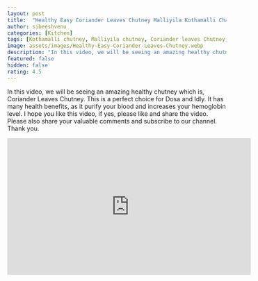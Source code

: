 ```yaml
---
layout: post
title:  "Healthy Easy Coriander Leaves Chutney Malliyila Kothamalli Chammanthi"
author: sibeeshvenu
categories: [Kitchen]
tags: [Kothamalli chutney, Malliyila chutney, Coriander leaves Chutney, Easy and Healthy recipe, Easy chutney, Njan Oru Malayali, ഞാൻ ഒരു മലയാളി, Germaniyile Nalukal, Germany, Malayali in Germany, Indians in Germany, Keralite in Germany, Malayalees in Germany, sibeeshpassion.com, sibeeshvenu.com, njan-oru-malayali.com]
image: assets/images/Healthy-Easy-Coriander-Leaves-Chutney.webp
description: "In this video, we will be seeing an amazing healthy chutney which is, Coriander Leaves Chutney. This is a perfect choice for Dosa and Idly. It has many health benefits, as it purify your blood and increases your hemoglobin level. I hope you like this video, if yes, please like and share the video. Please also share your valuable comments and subscribe to our channel. Thank you."
featured: false
hidden: false
rating: 4.5
---
```


In this video, we will be seeing an amazing healthy chutney which is, Coriander Leaves Chutney. This is a perfect choice for Dosa and Idly. It has many health benefits, as it purify your blood and increases your hemoglobin level. I hope you like this video, if yes, please like and share the video. Please also share your valuable comments and subscribe to our channel. Thank you.

<iframe width="560" height="315" src="https://www.youtube.com/embed/XBRhBXqwy2c" frameborder="0" allow="accelerometer; autoplay; encrypted-media; gyroscope; picture-in-picture" allowfullscreen></iframe>
